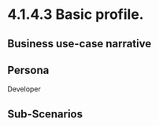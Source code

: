 # 4.1.4.3 Basic profile. 

## Business use-case narrative


## Persona
Developer

## Sub-Scenarios

